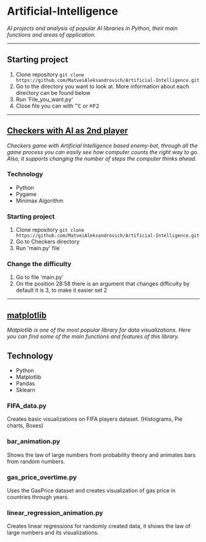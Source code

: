 # Artificial-Intelligence
_AI projects and analysis of popular AI libraries in Python, their main functions and areas of application._

----

## Starting project
1. Clone repository ```git clone https://github.com/MatveiAleksandrovich/Artificial-Intelligence.git```
2. Go to the directory you want to look at. More information about each directory can be found below
3. Run 'File_you_want.py'
4. Close file you can with <kbd>^C</kbd> or <kbd>⌘F2</kbd>

----

## [Checkers with AI as 2nd player](https://github.com/MatveiAleksandrovich/Artificial-Intelligence/tree/main/Checkers "Named link title")
  _Сheckers game with Artificial Intelligence based enemy-bot, through all the game process you can easily see how computer counts the right way to go. Also, it supports changing the number of steps the computer thinks ahead._

### Technology
* Python
* Pygame
* Minimax Algorithm 
  
### Starting project
1. Clone repository ```git clone https://github.com/MatveiAleksandrovich/Artificial-Intelligence.git```
2. Go to Checkers directory
3. Run 'main.py' file

### Сhange the difficulty
1. Go to file 'main.py'
2. On the position 28:58 there is an argument that changes difficulty by default it is 3, to make it easier set 2

----

## [matplotlib](https://github.com/MatveiAleksandrovich/Artificial-Intelligence/tree/main/matplotlib "Named link title")
  _Matplotlib is one of the most popular library for data visualizations. Here you can find some of the main functions and features of this library._

## Technology
- Python
- Matplotlib
- Pandas
- Sklearn
  
### FIFA_data.py
Creates basic visualizations on FIFA players dataset. (Histograms, Pie charts, Boxes) 
### bar_animation.py
Shows the law of large numbers from probability theory and animates bars from random numbers.
### gas_price_overtime.py
Uses the GasPrice dataset and creates visualization of gas price in countries through years.
### linear_regression_animation.py
Creates linear regressions for randomly created data, it shows the law of large numbers and its visualizations.
